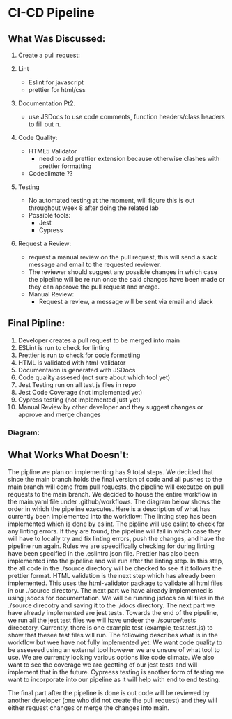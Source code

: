 # CI-CD Pipeline

## What Was Discussed:

1. Create a pull request:

2. Lint
    - Eslint for javascript
    - prettier for html/css

3. Documentation Pt2.
    - use JSDocs to use code comments, function headers/class headers to fill out n.

3. Code Quality:
    - HTML5 Validator
      - need to add prettier extension because otherwise clashes with prettier formatting
    - Codeclimate ??

4. Testing
    - No automated testing at the moment, will figure this is out throughout week 8 after doing the related lab
    - Possible tools:
        - Jest
        - Cypress

5. Request a Review:
    - request a manual review on the pull request, this will send a slack message and email to the requested reviewer.  
    - The reviewer should suggest any possible changes in which case the pipeline will be re run once the said changes have been made or they can approve the pull request and merge.
    - Manual Review:
        - Request a review, a message will be sent via email and slack

## Final Pipline:

1. Developer creates a pull request to be merged into main
2. ESLint is run to check for linting 
3. Prettier is run to check for code formatiing
4. HTML is validated with html-validator
5. Documentaion is generated with JSDocs
6. Code quality assesed (not sure about which tool yet)
7. Jest Testing run on all test.js files in repo
8. Jest Code Coverage (not implemented yet)
9. Cypress testing (not implemented just yet)
10. Manual Review by other developer and they suggest changes or approve and merge changes

### Diagram:



## What Works What Doesn't:

The pipline we plan on implementing has 9 total steps. We decided that since the main branch holds the final version of code and all pushes to the main branch will come from pull requests, the pipeline will executee on pull requests to the main branch. We decided to house the entire workflow in the main.yaml file under .github/workflows. The diagram below shows the order in which the pipeline executes. 
Here is a description of what has currently been implemented into the workflow:
The linting step has been implemented which is done by eslint. The pipline will use eslint to check for any linting errors. If they are found, the pipeline will fail in which case they will have to locally try and fix linting errors, push the changes, and have the pipeline run again. Rules we are speecifically checking for during linting have been specified in the .eslintrc.json file. Prettier has also been implemented into the pipeline and will run after the linting step. In this step, the all code in the ./source directory will be checked to see if it follows the prettier format. HTML validation is the next step which has already been implemented. This uses the html-validator package to validate all html files in our ./source directory. The next part we have already implemented is using jsdocs for documentation. We will be running jsdocs on all files in the ./source direcotry and saving it to the ./docs directory. The next part we have already implemented are jest tests. Towards the end of the pipeline, we run all the jest test files we will have undeer the ./source/tests direectory. Currently, there is one example test (example_test.test.js) to show that thesee test files will run. 
The following describes what is in the workflow but wee have not fully implemented yet:
We want code quality to be asseseed using an external tool however we are unsure of what tool to use. We are currently looking various options like code climate. We also want to see the coverage we are geetting of our jest tests and will implement that in the future. Cypreess testing is another form of testing we want to incorporate into our pipeline as it will help with end to end testing. 

The final part after the pipeline is done is out code will be reviewed by another developer (one who did not create the pull request) and they will either request changes or merge the changes into main.
